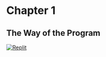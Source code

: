 # Chapter 1
## The Way of the Program

[![Replit](https://img.shields.io/badge/Replit.com-1D2021?style=for-the-badge&logo=replit&logoColor=white)](https://replit.com/@yashpawar/ThinkJuliaExercisesjl#Chapter1/README.md)

